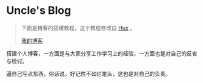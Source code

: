 # Uncle's Blog

> 下面是博客的搭建教程，这个教程修改自 [Hux](https://github.com/Huxpro/huxpro.github.io) 。
> 
> [我的博客](http://uncledrewzhu.github.io/)

搭建个人博客，一方面是与大家分享工作学习上的经验，一方面也是对自己的反省与检讨。

逼自己写点东西，俗话说，好记性不如烂笔头，这也是对自己的负责。



